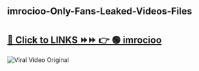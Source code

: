 
 ## imrocioo-Only-Fans-Leaked-Videos-Files

# <h2><a href="https://mediaupload.pro?imrocioo">🔗 Click to LINKS ⏩⏩ 👉 🟢 imrocioo </a></h2>

<a href="https://mediaupload.pro?imrocioo" rel="nofollow" data-target="animated-image.originalLink"><img src="https://i.ibb.co.com/xMMVF88/686577567.gif" alt="Viral Video Original" style="max-width: 100%; display: inline-block;" data-target="animated-image.originalImage"></a>